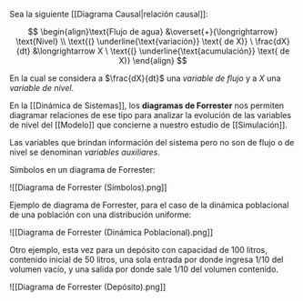 Sea la siguiente [[Diagrama Causal|relación causal]]:

$$
\begin{align}\text{Flujo de agua} &\overset{+}{\longrightarrow} \text{Nivel} \\
\text{(} \underline{\text{variación}} \text{ de X)} \ \frac{dX}{dt} &\longrightarrow X \ \text{(} \underline{\text{acumulación}} \text{ de X)}
\end{align}
$$

En la cual se considera a $\frac{dX}{dt}$ una _variable de flujo_ y a $X$ una _variable de nivel_.

En la [[Dinámica de Sistemas]], los **diagramas de Forrester** nos permiten diagramar relaciones de ese tipo para analizar la evolución de las variables de nivel del [[Modelo]] que concierne a nuestro estudio de [[Simulación]].

Las variables que brindan información del sistema pero no son de flujo o de nivel se denominan _variables auxiliares_.

Símbolos en un diagrama de Forrester:

![[Diagrama de Forrester (Símbolos).png]]

Ejemplo de diagrama de Forrester, para el caso de la dinámica poblacional de una población con una distribución uniforme:

![[Diagrama de Forrester (Dinámica Poblacional).png]]

Otro ejemplo, esta vez para un depósito con capacidad de 100 litros, contenido inicial de 50 litros, una sola entrada por donde ingresa 1/10 del volumen vacío, y una salida por donde sale 1/10 del volumen contenido.

![[Diagrama de Forrester (Depósito).png]]
